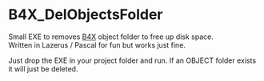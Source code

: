 # B4X_DelObjectsFolder
 Small EXE to removes [B4X](https://www.b4x.com/) object folder to free up disk space.  
 Written in Lazerus / Pascal for fun but works just fine.  

Just drop the EXE in your project folder and run. If an OBJECT folder exists it will just be deleted.  

 
